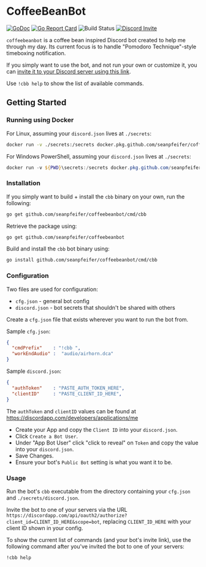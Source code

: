 CoffeeBeanBot
====

[![GoDoc](https://godoc.org/github.com/seanpfeifer/coffeebeanbot?status.svg)](https://godoc.org/github.com/seanpfeifer/coffeebeanbot) [![Go Report Card](https://goreportcard.com/badge/github.com/seanpfeifer/coffeebeanbot)](https://goreportcard.com/report/github.com/seanpfeifer/coffeebeanbot) ![Build Status](https://github.com/seanpfeifer/coffeebeanbot/workflows/Tests/badge.svg) [![Discord Invite](https://img.shields.io/badge/Invite%20Bot-Discord-blue.svg)](https://discordapp.com/api/oauth2/authorize?client_id=347286461252370432&scope=bot)

`coffeebeanbot` is a coffee bean inspired Discord bot created to help me through my day. Its current focus is to handle "Pomodoro Technique"-style timeboxing notification.

If you simply want to use the bot, and not run your own or customize it, you can [invite it to your Discord server using this link](https://discordapp.com/api/oauth2/authorize?client_id=347286461252370432&scope=bot).

Use `!cbb help` to show the list of available commands.

## Getting Started

### Running using Docker

For Linux, assuming your `discord.json` lives at `./secrets`:

```sh
docker run -v ./secrets:/secrets docker.pkg.github.com/seanpfeifer/coffeebeanbot/cbb:latest
```

For Windows PowerShell, assuming your `discord.json` lives at `./secrets`:

```powershell
docker run -v ${PWD}\secrets:/secrets docker.pkg.github.com/seanpfeifer/coffeebeanbot/cbb:latest
```

### Installation

If you simply want to build + install the `cbb` binary on your own, run the following:
```sh
go get github.com/seanpfeifer/coffeebeanbot/cmd/cbb
```

Retrieve the package using:
```sh
go get github.com/seanpfeifer/coffeebeanbot
```

Build and install the `cbb` bot binary using:
```sh
go install github.com/seanpfeifer/coffeebeanbot/cmd/cbb
```

### Configuration

Two files are used for configuration:

* `cfg.json` - general bot config
* `discord.json` - bot secrets that shouldn't be shared with others

Create a `cfg.json` file that exists wherever you want to run the bot from.

Sample `cfg.json`:
```json
{
  "cmdPrefix"    : "!cbb ",
  "workEndAudio" :  "audio/airhorn.dca"
}
```

Sample `discord.json`:
```json
{
  "authToken"    : "PASTE_AUTH_TOKEN_HERE",
  "clientID"     : "PASTE_CLIENT_ID_HERE",
}
```

The `authToken` and `clientID` values can be found at https://discordapp.com/developers/applications/me

* Create your App and copy the `Client ID` into your `discord.json`.
* Click `Create a Bot User`.
* Under "App Bot User" click "click to reveal" on `Token` and copy the value into your `discord.json`.
* Save Changes.
* Ensure your bot's `Public Bot` setting is what you want it to be.

### Usage

Run the bot's `cbb` executable from the directory containing your `cfg.json` and `./secrets/discord.json`.

Invite the bot to one of your servers via the URL `https://discordapp.com/api/oauth2/authorize?client_id=CLIENT_ID_HERE&scope=bot`, replacing `CLIENT_ID_HERE` with your client ID shown in your config.

To show the current list of commands (and your bot's invite link), use the following command after you've invited the bot to one of your servers:
```
!cbb help
```
